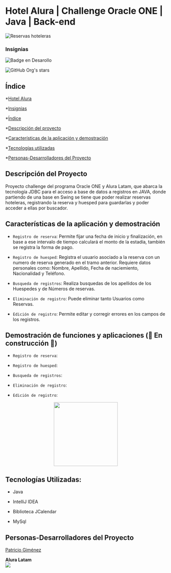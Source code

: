 
# Hotel Alura | Challenge Oracle ONE | Java | Back-end


![Reservas hoteleras](https://github.com/Patricio2308/challenge-one-alura-hotel-latam/assets/53927071/11fce1e4-e555-4c90-b704-09353caf15eb)


### Insignias

![Badge en Desarollo](https://img.shields.io/badge/STATUS-En%20Desarrollo-green)
 
![GitHub Org's stars](https://img.shields.io/github/stars/Patricio2308?style=social)


## Índice

*[Hotel Alura](#Hotel-Alura-|-Challenge-Oracle-ONE-|-Java-|-Back-end)

*[Insignias](#insignias)

*[Índice](#índice)

*[Descripción del proyecto](#descripción-del-proyecto)

*[Características de la aplicación y demostración](##Características-de-la-aplicación-y-demostración)

*[Tecnologías utilizadas](#tecnologías-utilizadas)

*[Personas-Desarrolladores del Proyecto](#personas-desarrolladores)



## Descripción del Proyecto

Proyecto challenge del programa Oracle ONE y Alura Latam, que abarca la tecnología JDBC para el acceso a base de datos a registros en JAVA, donde partiendo de una base en Swing se tiene que poder realizar reservas hoteleras, registrando la reserva y huesped para guardarlas y poder acceder a ellas por buscador.

## Características de la aplicación y demostración

- `Registro de reserva`: Permite fijar una fecha de inicio y finalización, en base a ese intervalo de tiempo calculará el monto de la estadía, también se registra la forma de pago.
  
- `Registro de huesped`: Registra el usuario asociado a la reserva con un numero de reserva generado en el tramo anterior. Requiere datos personales como: Nombre, Apellido, Fecha de naciemiento, Nacionalidad y Teléfono.

- `Busqueda de registros`: Realiza busquedas de los apellidos de los Huespedes y de Números de reservas.

- `Eliminación de registro`: Puede eliminar tanto Usuarios como Reservas.

- `Edición de registro`: Permite editar y corregir errores en los campos de los registros.



## Demostración de funciones y aplicaciones (🚧 En construcción 🚧)

- `Registro de reserva`:
  
- `Registro de huesped`: 

- `Busqueda de registros`:

- `Eliminación de registro`:

- `Edición de registro`:

<p align="center" >
     <img width="200" heigth="200" src="https://user-images.githubusercontent.com/91544872/189419040-c093db78-c970-4960-8aca-ffcc11f7ffaf.png">
</p>

## Tecnologías Utilizadas:

- Java
  
- IntelliJ IDEA
  
- Biblioteca JCalendar
  
- MySql

## Personas-Desarrolladores del Proyecto

<a href="https://github.com/Patricio2308" target="_blank"> Patricio Giménez </a>

<strong>Alura Latam</strong></br>
<a href="https://www.linkedin.com/company/alura-latam/mycompany/" target="_blank">
<img src="https://img.shields.io/badge/-LinkedIn-%230077B5?style=for-the-badge&logo=linkedin&logoColor=white" target="_blank"></a>
